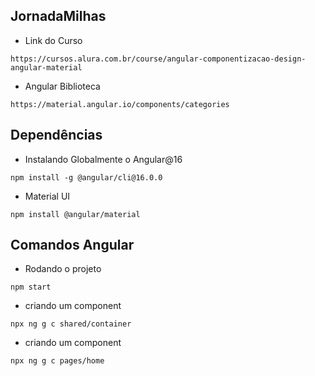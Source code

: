 ## JornadaMilhas

* Link do Curso
```
https://cursos.alura.com.br/course/angular-componentizacao-design-angular-material
```

* Angular Biblioteca
```
https://material.angular.io/components/categories
```

## Dependências

* Instalando Globalmente o Angular@16
```
npm install -g @angular/cli@16.0.0
```

* Material UI
```
npm install @angular/material
```

## Comandos Angular

* Rodando o projeto
```
npm start
```

* criando um component
```
npx ng g c shared/container
```

* criando um component
```
npx ng g c pages/home
```

